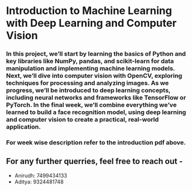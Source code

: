 # Introduction to Machine Learning with Deep Learning and Computer Vision

### In this project, we’ll start by learning the basics of Python and key libraries like NumPy, pandas, and scikit-learn for data manipulation and implementing machine learning models. Next, we’ll dive into computer vision with OpenCV, exploring techniques for processing and analyzing images. As we progress, we’ll be introduced to deep learning concepts, including neural networks and frameworks like TensorFlow or PyTorch. In the final week, we’ll combine everything we’ve learned to build a face recognition model, using deep learning and computer vision to create a practical, real-world application.

### For week wise description refer to the introduction pdf above.

## For any further querries, feel free to reach out -

* Anirudh: 7499434133
* Aditya: 9324481748































